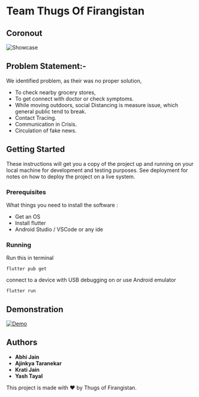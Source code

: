 # Team Thugs Of Firangistan

## Coronout

![Showcase](https://cdn.dribbble.com/users/4245746/screenshots/11116305/media/2ad36b1241d9e4a9a28e0cb94b70b61f.png)

## Problem Statement:-
We identified problem, as their was no proper solution, 
- To check nearby grocery stores, 
- To get connect with doctor or check symptoms.
- While moving outdoors, social Distancing is measure issue, which general public tend to break.
- Contact Tracing.
- Communication in Crisis.
- Circulation of fake news.



## Getting Started

These instructions will get you a copy of the project up and running on your local machine for development and testing purposes. See deployment for notes on how to deploy the project on a live system.

### Prerequisites

What things you need to install the software :
* Get an OS
* Install flutter
* Android Studio / VSCode or any ide

### Running

Run this in terminal
```
flutter pub get
```
connect to a device with USB debugging on or use Android emulator
```
flutter run
```

## Demonstration
[![Demo](https://img.youtube.com/vi/Du6BkbmzBms/0.jpg)](https://www.youtube.com/watch?v=Du6BkbmzBms)

## Authors

* **Abhi Jain** 
* **Ajinkya Taranekar** 
* **Krati Jain**
* **Yash Tayal**

This project is made with :heart: by Thugs of Firangistan.

